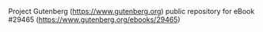 Project Gutenberg (https://www.gutenberg.org) public repository for eBook #29465 (https://www.gutenberg.org/ebooks/29465)
